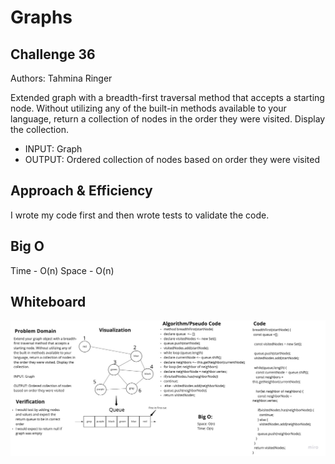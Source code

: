 # Graphs

## Challenge 36

Authors: Tahmina Ringer

Extended graph with a breadth-first traversal method that accepts a starting node. Without utilizing any of the built-in methods available to your language, return a collection of nodes in the order they were visited. Display the collection.

- INPUT: Graph
- OUTPUT: Ordered collection of nodes based on order they were visited

## Approach & Efficiency

I wrote my code first and then wrote tests to validate the code.

## Big O

Time - O(n)
Space - O(n)

## Whiteboard

![Whiteboard](whiteboard.jpg)

